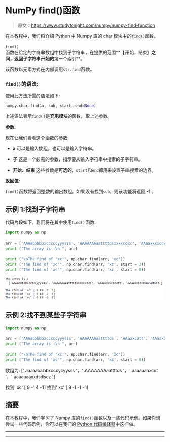 # NumPy find()函数

> 原文：<https://www.studytonight.com/numpy/numpy-find-function>

在本教程中，我们将介绍 Python 中 Numpy 库的 char 模块中的`find()`函数。

`find()`函数在给定的字符串数组中找到子字符串，在提供的范围**【开始，结束】**之间，返回子字符串开始的**第一个索引**。

该函数以元素方式在内部调用`str.find`函数。

### `find()`的语法:

使用此方法所需的语法如下:

```py
numpy.char.find(a, sub, start, end=None)
```

上述语法表示`find()`是**充电模块**的函数，取上述参数。

**参数:**

现在让我们看看这个函数的参数:

*   **a**
    可以是输入数组，也可以是输入字符串。

*   **子**
    这是一个必需的参数，指示要从输入字符串中搜索的子字符串。

*   **开始、结束**
    这些参数是**可选的**，`start`和`end`都用来设置子串搜索的边界。

**返回值:**

`find()`函数将返回整数的输出数组。如果没有找到`sub`，则该功能将返回 **-1** 。

## 示例 1:找到子字符串

代码片段如下，我们将在其中使用`find()`函数:

```py
import numpy as np 

arr = ['AAAabbbbbxcccccyyysss', 'AAAAAAAaattttdsxxxxcccc', 'AAaaxxxxcccutt', 'AAaaxxccxcxXDSDdscz'] 
print ("The array is :\n ", arr) 

print ("\nThe find of 'xc'", np.char.find(arr, 'xc')) 
print ("The find of 'xc'", np.char.find(arr, 'xc', start = 3)) 
print ("The find of 'xc'", np.char.find(arr, 'xc', start = 8)) 
```

![using numpy find() method example](img/217313e8ab2b5804b4bdbe39954f6bfc.png)

## 示例 2:找不到某些子字符串

```py
import numpy as np 

arr = ['AAAabbbbbxcccccyyysss', 'AAAAAAAaattttds', 'AAaaxcutt', 'AAaaxXDSDdscz'] 
print ("The array is :\n ", arr) 

print ("\nThe find of 'xc'", np.char.find(arr, 'xc')) 
print ("The find of 'xc'", np.char.find(arr, 'xc', start = 8)) 
```

数组为:
[' aaaaababbxcccycyysss '，' AAAAAAAaattttds '，' aaaaaaaxcut '，' aaaaaaaxxdsdscz ']

找到' xc' [ 9 -1 4 -1]
找到' xc' [ 9 -1 -1 -1]

## 摘要

在本教程中，我们学习了 Numpy 库的`find()`函数以及一些代码示例。如果你想尝试一些代码示例，你可以在我们的 [Python 代码编译器](https://www.studytonight.com/code/playground/python/)中这样做。

* * *

* * *